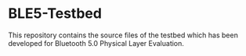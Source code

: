 # BLE5-Testbed

This repository contains the source files of the testbed which has been developed for Bluetooth 5.0 Physical Layer Evaluation.


